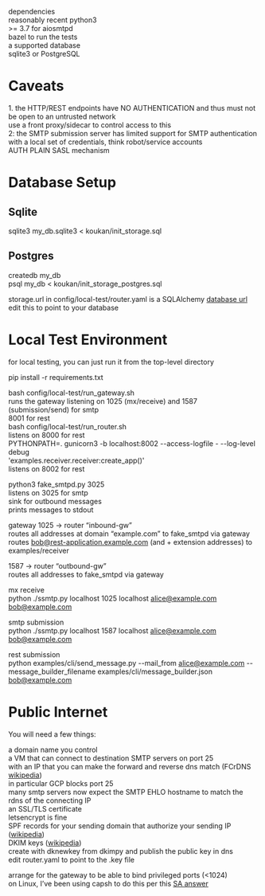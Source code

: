 dependencies  
reasonably recent python3  
\>= 3.7 for aiosmtpd  
bazel to run the tests  
a supported database  
sqlite3 or PostgreSQL

# Caveats

1\. the HTTP/REST endpoints have NO AUTHENTICATION and thus must not be open to an untrusted network  
use a front proxy/sidecar to control access to this  
2: the SMTP submission server has limited support for SMTP authentication  
with a local set of credentials, think robot/service accounts  
AUTH PLAIN SASL mechanism

# Database Setup

## Sqlite

sqlite3 my\_db.sqlite3 \< koukan/init\_storage.sql

## Postgres

createdb my\_db  
psql my\_db \< koukan/init\_storage\_postgres.sql

storage.url in config/local-test/router.yaml is a SQLAlchemy [database url](https://docs.sqlalchemy.org/en/20/core/engines.html#database-urls)  
edit this to point to your database

# Local Test Environment

for local testing, you can just run it from the top-level directory

pip install -r requirements.txt

bash config/local-test/run\_gateway.sh  
runs the gateway listening on 1025 (mx/receive) and 1587 (submission/send) for smtp  
8001 for rest  
bash config/local-test/run\_router.sh  
listens on 8000 for rest  
PYTHONPATH=. gunicorn3 \-b localhost:8002 \--access-logfile \- \--log-level debug  
   'examples.receiver.receiver:create\_app()'  
listens on 8002 for rest

python3 fake\_smtpd.py 3025  
listens on 3025 for smtp  
sink for outbound messages  
prints messages to stdout

gateway 1025 \-\> router “inbound-gw”  
routes all addresses at domain “example.com” to fake\_smtpd via gateway  
routes bob@rest-application.example.com (and \+ extension addresses) to examples/receiver

1587 \-\> router “outbound-gw”  
routes all addresses to fake\_smtpd via gateway

mx receive  
python ./ssmtp.py localhost 1025 localhost alice@example.com bob@example.com

smtp submission  
python ./ssmtp.py localhost 1587 localhost alice@example.com bob@example.com

rest submission  
python examples/cli/send\_message.py \--mail\_from alice@example.com \--message\_builder\_filename examples/cli/message\_builder.json bob@example.com

# Public Internet

You will need a few things:

a domain name you control  
a VM that can connect to destination SMTP servers on port 25  
with an IP that you can make the forward and reverse dns match (FCrDNS [wikipedia](https://en.wikipedia.org/wiki/Forward-confirmed_reverse_DNS))  
in particular GCP blocks port 25  
many smtp servers now expect the SMTP EHLO hostname to match the rdns of the connecting IP  
an SSL/TLS certificate  
letsencrypt is fine  
SPF records for your sending domain that authorize your sending IP ([wikipedia](https://en.wikipedia.org/wiki/Sender_Policy_Framework))  
DKIM keys ([wikipedia](https://en.wikipedia.org/wiki/DomainKeys_Identified_Mail))  
create with dknewkey from dkimpy and publish the public key in dns  
edit router.yaml to point to the .key file

arrange for the gateway to be able to bind privileged ports (\<1024)  
on Linux, I’ve been using capsh to do this per this [SA answer](https://stackoverflow.com/questions/413807/is-there-a-way-for-non-root-processes-to-bind-to-privileged-ports-on-linux)

